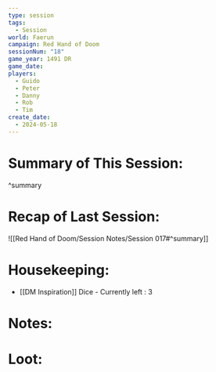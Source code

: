```yaml
---
type: session
tags:
  - Session
world: Faerun
campaign: Red Hand of Doom
sessionNum: "18"
game_year: 1491 DR
game_date: 
players:
  - Guido
  - Peter
  - Danny
  - Rob
  - Tim
create_date:
  - 2024-05-18
---
```


# Summary of This Session:

^summary

# Recap of Last Session:

![[Red Hand of Doom/Session Notes/Session 017#^summary]]

# Housekeeping:
- [[DM Inspiration]] Dice - Currently left : 3
# Notes:


# Loot:
